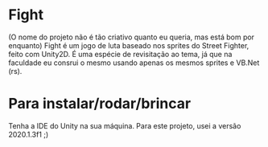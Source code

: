 # Fight

(O nome do projeto não é tão criativo quanto eu queria, mas está bom por enquanto)
Fight é um jogo de luta baseado nos sprites do Street Fighter, feito com Unity2D. É uma espécie de revisitação ao tema, já que na faculdade eu consrui o mesmo usando apenas os mesmos sprites e VB.Net (rs).

# Para instalar/rodar/brincar
Tenha a IDE do Unity na sua máquina. Para este projeto, usei a versão 2020.1.3f1 ;)
